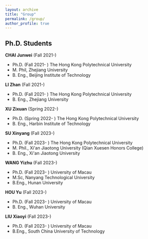 ```yaml
---
layout: archive
title: "Group"
permalink: /group/
author_profile: true
---
```


## Ph.D. Students

**CHAI Junwei** (Fall 2021-)
- Ph.D. (Fall 2021- ) The Hong Kong Polytechnical University
- M. Phil, Zhejiang University
- B. Eng., Beijing Institute of Technology

**LI Zhan** (Fall 2021-)
- Ph.D. (Fall 2021- ) The Hong Kong Polytechnical University
- B. Eng., Zhejiang University

**XU Zixuan** (Spring 2022-)
- Ph.D. (Spring 2022- ) The Hong Kong Polytechnical University
- B. Eng., Harbin Institute of Technology

**SU Xinyang** (Fall 2023-)
- Ph.D. (Fall 2023- ) The Hong Kong Polytechnical University
- M. Phil., Xi'an Jiaotong University (​Qian Xuesen Honors College)
- B. Eng., Xi'an Jiaotong University

**WANG Yizhu** (Fall 2023-)
- Ph.D. (Fall 2023- ) University of Macau
- M.Sc, Nanyang Technological University
- B.Eng., Hunan University

**HOU Yu** (Fall 2023-)
- Ph.D. (Fall 2023- ) University of Macau
- B. Eng., Wuhan University

**LIU Xiaoyi** (Fall 2023-)
- Ph.D. (Fall 2023- ) University of Macau
- B.Eng., South China University of Technology



